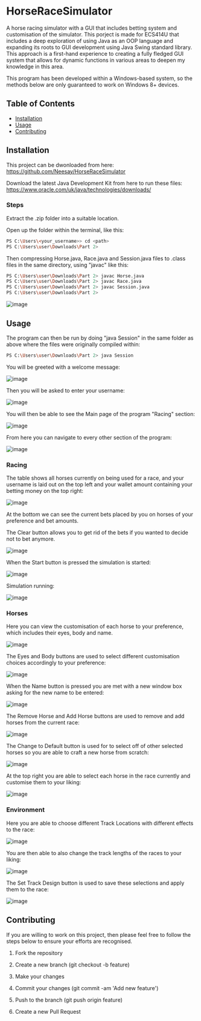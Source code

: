 # HorseRaceSimulator
A horse racing simulator with a GUI that includes betting system and customisation of the simulator. This porject is made for ECS414U that includes a deep exploration of using Java as an OOP language and expanding its roots to GUI development using Java Swing standard library. This approach is a first-hand experience to creating a fully fledged GUI system that allows for dynamic functions in various areas to deepen my knowledge in this area.

This program has been developed within a Windows-based system, so the methods below are only guaranteed to work on Windows 8+ devices.

## Table of Contents

- [Installation](#installation)
- [Usage](#usage)
- [Contributing](#contributing)

## Installation
This project can be dwonloaded from here: https://github.com/Neesay/HorseRaceSimulator

Download the latest Java Development Kit from here to run these files: https://www.oracle.com/uk/java/technologies/downloads/

### Steps
Extract the .zip folder into a suitable location. 

Open up the folder within the terminal, like this:
```bash
PS C:\Users\<your_username>> cd <path>
PS C:\Users\user\Downloads\Part 2>
```

Then compressing Horse.java, Race.java and Session.java files to .class files in the same directory, using "javac" like this:
```bash
PS C:\Users\user\Downloads\Part 2> javac Horse.java
PS C:\Users\user\Downloads\Part 2> javac Race.java
PS C:\Users\user\Downloads\Part 2> javac Session.java
PS C:\Users\user\Downloads\Part 2>
```
![image](https://github.com/Neesay/HorseRaceSimulator/assets/58012269/d2b43803-6b80-4e88-9e56-d3437bc91dd4)

## Usage
The program can then be run by doing "java Session" in the same folder as above where the files were originally compiled within:
```bash
PS C:\Users\user\Downloads\Part 2> java Session 
```

You will be greeted with a welcome message:

![image](https://github.com/Neesay/HorseRaceSimulator/assets/58012269/c72769b9-b684-4b19-a6dc-4369f067faf4)

Then you will be asked to enter your username:

![image](https://github.com/Neesay/HorseRaceSimulator/assets/58012269/fb1a520f-4562-474c-97ae-57732ebcd826)

You will then be able to see the Main page of the program "Racing" section:

![image](https://github.com/Neesay/HorseRaceSimulator/assets/58012269/502c05ab-90d4-4db7-a88b-1eb8234eaac6)

From here you can navigate to every other section of the program:

![image](https://github.com/Neesay/HorseRaceSimulator/assets/58012269/0dd7454f-4867-45db-9d9f-d03e0df1d296)

### Racing

The table shows all horses currently on being used for a race, and your username is laid out on the top left and your wallet amount containing your betting money on the top right:

![image](https://github.com/Neesay/HorseRaceSimulator/assets/58012269/70f7cc6c-b887-4548-838c-ad0e088e7900)

At the bottom we can see the current bets placed by you on horses of your preference and bet amounts.

The Clear button allows you to get rid of the bets if you wanted to decide not to bet anymore.

![image](https://github.com/Neesay/HorseRaceSimulator/assets/58012269/c57e7af7-8790-4f60-aa56-29c88671a5ac)

When the Start button is pressed the simulation is started:

![image](https://github.com/Neesay/HorseRaceSimulator/assets/58012269/d449190e-7ce7-4386-9f04-1035b706b5d4)

Simulation running:

![image](https://github.com/Neesay/HorseRaceSimulator/assets/58012269/e5d8c562-9ecc-4d60-b4ea-0f68eda2a82f)

### Horses
Here you can view the customisation of each horse to your preference, which includes their eyes, body and name.

![image](https://github.com/Neesay/HorseRaceSimulator/assets/58012269/30fd4f88-f6ca-4e2d-b5dc-92c12e7ee5d2)

The Eyes and Body buttons are used to select different customisation choices accordingly to your preference:

![image](https://github.com/Neesay/HorseRaceSimulator/assets/58012269/8d9e0e98-f4df-4c2b-9558-741468351c5a)

When the Name button is pressed you are met with a new window box asking for the new name to be entered:

![image](https://github.com/Neesay/HorseRaceSimulator/assets/58012269/d9cd9cfa-8ad8-4ea5-a1d6-183185552645)

The Remove Horse and Add Horse buttons are used to remove and add horses from the current race:

![image](https://github.com/Neesay/HorseRaceSimulator/assets/58012269/20ab17bf-391d-4805-ac35-556a62105f39)

The Change to Default button is used for to select off of other selected horses so you are able to craft a new horse from scratch:

![image](https://github.com/Neesay/HorseRaceSimulator/assets/58012269/4b9fdfd9-372a-41d8-bec8-ca4b0a43c15a)

At the top right you are able to select each horse in the race currently and customise them to your liking:

![image](https://github.com/Neesay/HorseRaceSimulator/assets/58012269/ab123b2d-7259-4004-9d14-4f1ac1fd9f71)

### Environment
Here you are able to choose different Track Locations with different effects to the race:

![image](https://github.com/Neesay/HorseRaceSimulator/assets/58012269/7d4e4510-b015-4bc4-8645-7755365ae4cd)

You are then able to also change the track lengths of the races to your liking:

![image](https://github.com/Neesay/HorseRaceSimulator/assets/58012269/7f09c5fc-9707-42a4-b414-4b698fa328bc)

The Set Track Design button is used to save these selections and apply them to the race:

![image](https://github.com/Neesay/HorseRaceSimulator/assets/58012269/c447b97f-2bd7-4955-9456-e159befd3680)

## Contributing

If you are willing to work on this project, then please feel free to follow the steps below to ensure your efforts are recognised.

1) Fork the repository

2) Create a new branch (git checkout -b feature)

3) Make your changes

4) Commit your changes (git commit -am 'Add new feature')

5) Push to the branch (git push origin feature)

6) Create a new Pull Request















